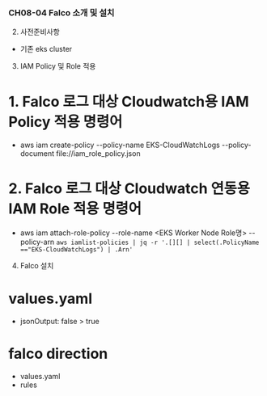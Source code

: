 ### CH08-04 Falco 소개 및 설치
2. 사전준비사항
- 기존 eks cluster
3. IAM Policy 및 Role 적용
# 1. Falco 로그 대상 Cloudwatch용 IAM Policy 적용 명령어
- aws iam create-policy --policy-name EKS-CloudWatchLogs --policy-document file://iam_role_policy.json
# 2. Falco 로그 대상 Cloudwatch 연동용 IAM Role 적용 명령어
- aws iam attach-role-policy --role-name <EKS Worker Node Role명> --policy-arn `aws iamlist-policies | jq -r '.[][] | select(.PolicyName =="EKS-CloudWatchLogs") | .Arn'`
4. Falco 설치
# values.yaml
- jsonOutput: false > true
# falco direction
- values.yaml
- rules 